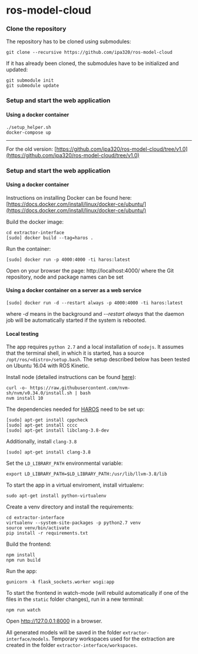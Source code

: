 # ros-model-cloud

### Clone the repository

The repository has to be cloned using submodules:

```
git clone --recursive https://github.com/ipa320/ros-model-cloud
```

If it has already been cloned, the submodules have to be initialized and updated:

```
git submodule init
git submodule update
```

### Setup and start the web application

#### Using a docker container


```
./setup_helper.sh
docker-compose up

```

--------

For the old version: [https://github.com/ipa320/ros-model-cloud/tree/v1.0](https://github.com/ipa320/ros-model-cloud/tree/v1.0)


### Setup and start the web application

#### Using a docker container

Instructions on installing Docker can be found here:[https://docs.docker.com/install/linux/docker-ce/ubuntu/](https://docs.docker.com/install/linux/docker-ce/ubuntu/)

Build the docker image:
```shell
cd extractor-interface
[sudo] docker build --tag=haros .
```

Run the container:
```shell
[sudo] docker run -p 4000:4000 -ti haros:latest
```

Open on your browser the page: http://localhost:4000/ where the Git repository, node and package names can be set

#### Using a docker container on a server as a web service

```shell
[sudo] docker run -d --restart always -p 4000:4000 -ti haros:latest
```
where *-d* means in the background and *--restart always* that the daemon job will be automatically started if the system is rebooted.

#### Local testing

The app requires `python 2.7` and a local installation of `nodejs`. It assumes that the terminal shell, in which it is started, has a source `/opt/ros/<distro>/setup.bash`. The setup described below has been tested on Ubuntu 16.04 with ROS Kinetic.

Install node (detailed instructions can be found [here](https://gist.github.com/d2s/372b5943bce17b964a79)):

```
curl -o- https://raw.githubusercontent.com/nvm-sh/nvm/v0.34.0/install.sh | bash
nvm install 10
```

The dependencies needed for [HAROS](https://github.com/git-afsantos/haros) need to be set up:

```shell
[sudo] apt-get install cppcheck
[sudo] apt-get install cccc
[sudo] apt-get install libclang-3.8-dev
```

Additionally, install `clang-3.8`

```shell
[sudo] apt-get install clang-3.8
```

Set the `LD_LIBRARY_PATH` environmental variable:
```shell
export LD_LIBRARY_PATH=$LD_LIBRARY_PATH:/usr/lib/llvm-3.8/lib
```

To start the app in a virtual enviroment, install virtualenv:

```shell
sudo apt-get install python-virtualenv
```

Create a venv directory and install the requirements:

```shell
cd extractor-interface
virtualenv --system-site-packages -p python2.7 venv
source venv/bin/activate
pip install -r requirements.txt 
```

Build the frontend:

```
npm install
npm run build
```

Run the app:

```shell
gunicorn -k flask_sockets.worker wsgi:app
```

To start the frontend in watch-mode (will rebuild automatically if one of the files in the `static` folder changes), run in a new terminal:
```shell
npm run watch
```

Open http://127.0.0.1:8000 in a browser.

All generated models will be saved in the folder `extractor-interface/models`. Temporary workspaces used for the extraction are created in the folder `extractor-interface/workspaces`.
